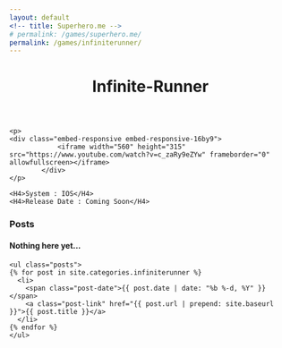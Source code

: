 ```yaml
---
layout: default
<!-- title: Superhero.me -->
# permalink: /games/superhero.me/
permalink: /games/infiniterunner/
---
```


<div>
	<header class="post-header">
    	<h1>Infinite-Runner</h1>
  	</header>

	<p>
	<div class="embed-responsive embed-responsive-16by9">
				<iframe width="560" height="315" src="https://www.youtube.com/watch?v=c_zaRy9eZYw" frameborder="0" allowfullscreen></iframe>
			</div>
	</p>

	<H4>System : IOS</H4>
	<H4>Release Date : Coming Soon</H4>

<h3>Posts</h3>

<h4>Nothing here yet...</h4>

	<ul class="posts">
    {% for post in site.categories.infiniterunner %}
      <li>
        <span class="post-date">{{ post.date | date: "%b %-d, %Y" }}</span>
        <a class="post-link" href="{{ post.url | prepend: site.baseurl }}">{{ post.title }}</a>
      </li>
    {% endfor %}
  	</ul>

</div>
